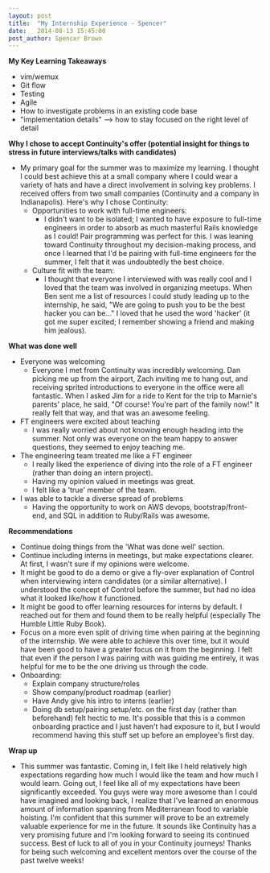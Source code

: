 ```yaml
---
layout: post
title:  "My Internship Experience - Spencer"
date:   2014-08-13 15:45:00
post_author: Spencer Brown
---
```


**My Key Learning Takeaways**

* vim/wemux
* Git flow
* Testing
* Agile
* How to investigate problems in an existing code base
* "implementation details" --> how to stay focused on the right level of detail

**Why I chose to accept Continuity's offer (potential insight for things to stress in future interviews/talks with candidates)**

* My primary goal for the summer was to maximize my learning. I thought I could best achieve this at a small company where I could wear a variety of hats and have a direct involvement in solving key problems. I received offers from two small companies (Continuity and a company in Indianapolis). Here's why I chose Continuity:
  * Opportunities to work with full-time engineers:
    * I didn't want to be isolated; I wanted to have exposure to full-time engineers in order to absorb as much masterful Rails knowledge as I could! Pair programming was perfect for this. I was leaning toward Continuity throughout my decision-making process, and once I learned that I'd be pairing with full-time engineers for the summer, I felt that it was undoubtedly the best choice.
  * Culture fit with the team:
    * I thought that everyone I interviewed with was really cool and I loved that the team was involved in organizing meetups. When Ben sent me a list of resources I could study leading up to the internship, he said, "We are going to push you to be the best hacker you can be..." I loved that he used the word 'hacker' (it got me super excited; I remember showing a friend and making him jealous).



**What was done well**

* Everyone was welcoming
  * Everyone I met from Continuity was incredibly welcoming. Dan picking me up from the airport, Zach inviting me to hang out, and receiving sprited introductions to everyone in the office were all fantastic. When I asked Jim for a ride to Kent for the trip to Marnie's parents' place, he said, "Of course! You're part of the family now!" It really felt that way, and that was an awesome feeling.
* FT engineers were excited about teaching
  * I was really worried about not knowing enough heading into the summer. Not only was everyone on the team happy to answer questions, they seemed to enjoy teaching me.
* The engineering team treated me like a FT engineer
  * I really liked the experience of diving into the role of a FT engineer (rather than doing an intern project).
  * Having my opinion valued in meetings was great.
  * I felt like a 'true' member of the team.
* I was able to tackle a diverse spread of problems
  * Having the opportunity to work on AWS devops, bootstrap/front-end, and SQL in addition to Ruby/Rails was awesome.

**Recommendations**

* Continue doing things from the 'What was done well' section.
* Continue including interns in meetings, but make expectations clearer. At first, I wasn't sure if my opinions were welcome.
* It might be good to do a demo or give a fly-over explanation of Control when interviewing intern candidates (or a similar alternative). I understood the concept of Control before the summer, but had no idea what it looked like/how it functioned.
* It might be good to offer learning resources for interns by default. I reached out for them and found them to be really helpful (especially The Humble Little Ruby Book).
* Focus on a more even split of driving time when pairing at the beginning of the internship. We were able to achieve this over time, but it would have been good to have a greater focus on it from the beginning. I felt that even if the person I was pairing with was guiding me entirely, it was helpful for me to be the one driving us through the code.
* Onboarding:
  * Explain company structure/roles
  * Show company/product roadmap (earlier)
  * Have Andy give his intro to interns (earlier)
  * Doing db setup/pairing setup/etc. on the first day (rather than beforehand) felt hectic to me. It's possible that this is a common onboarding practice and I just haven't had exposure to it, but I would recommend having this stuff set up before an employee's first day.

**Wrap up**

* This summer was fantastic. Coming in, I felt like I held relatively high expectations regarding how much I would like the team and how much I would learn. Going out, I feel like all of my expectations have been significantly exceeded. You guys were way more awesome than I could have imagined and looking back, I realize that I've learned an enormous amount of information spanning from Mediterranean food to variable hoisting. I'm confident that this summer will prove to be an extremely valuable experience for me in the future. It sounds like Continuity has a very promising future and I'm looking forward to seeing its continued success. Best of luck to all of you in your Continuity journeys! Thanks for being such welcoming and excellent mentors over the course of the past twelve weeks!
